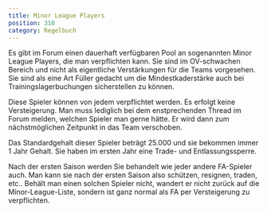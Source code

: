 ```yaml
---
title: Minor League Players
position: 310
category: Regelbuch
---
```


Es gibt im Forum einen dauerhaft verfügbaren Pool an sogenannten Minor League Players, die man verpflichten kann. Sie sind im OV-schwachen Bereich und nicht als eigentliche Verstärkungen für die Teams vorgesehen.
Sie sind als eine Art Füller gedacht um die Mindestkaderstärke auch bei Trainingslagerbuchungen sicherstellen zu können.

Diese Spieler können von jedem verpflichtet werden. Es erfolgt keine Versteigerung. Man muss lediglich bei dem enstprechenden Thread im Forum melden, welchen Spieler man gerne hätte. Er wird dann zum nächstmöglichen Zeitpunkt in das Team verschoben.

Das Standardgehalt dieser Spieler beträgt 25.000 und sie bekommen immer 1 Jahr Gehalt. Sie haben im ersten Jahr eine Trade- und Entlassungssperre.

Nach der ersten Saison werden Sie behandelt wie jeder andere FA-Spieler auch. Man kann sie nach der ersten Saison also schützen, resignen, traden, etc..
Behält man einen solchen Spieler nicht, wandert er nicht zurück auf die Minor-League-Liste, sondern ist ganz normal als FA per Versteigerung zu verpflichten.
